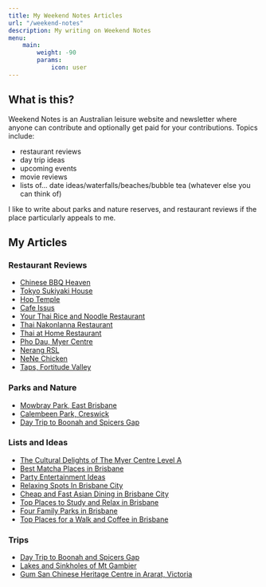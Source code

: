 ```yaml
---
title: My Weekend Notes Articles
url: "/weekend-notes"
description: My writing on Weekend Notes
menu:
    main: 
        weight: -90
        params:
            icon: user
---
```


## What is this?

Weekend Notes is an Australian leisure website and newsletter where anyone can contribute and optionally get paid for your contributions. Topics include:

* restaurant reviews
* day trip ideas
* upcoming events
* movie reviews
* lists of... date ideas/waterfalls/beaches/bubble tea (whatever else you can think of)

I like to write about parks and nature reserves, and restaurant reviews if the place particularly appeals to me.

## My Articles

### Restaurant Reviews
 * [Chinese BBQ Heaven](https://www.weekendnotes.com/chinese-bbq-heaven-anzac-square-brisbane/)
 * [Tokyo Sukiyaki House](https://www.weekendnotes.com/tokyo-sukiyaki-house/)
 * [Hop Temple](https://www.weekendnotes.com/hop-temple-ballarat/)
 * [Cafe Issus](https://www.weekendnotes.com/cafe-issus-melbourne/)
 * [Your Thai Rice and Noodle Restaurant](https://www.weekendnotes.com/your-thai-rice-noodle-restaurant/)
 * [Thai Nakonlanna Restaurant](https://www.weekendnotes.com/thai-nakonlanna-restaurant/)
 * [Thai at Home Restaurant](https://www.weekendnotes.com/thai-at-home-restaurant/)
 * [Pho Dau, Myer Centre](https://www.weekendnotes.com/pho-dau-the-myer-centre-brisbane/)
 * [Nerang RSL](https://www.weekendnotes.com/nerang-rsl/)
 * [NeNe Chicken](https://www.weekendnotes.com/nene-chicken-myer-centre-brisbane/)
 * [Taps, Fortitude Valley](https://www.weekendnotes.com/taps-fortitude-valley/104437/)

 ### Parks and Nature
 * [Mowbray Park, East Brisbane](https://www.weekendnotes.com/mowbray-park/)
 * [Calembeen Park, Creswick](https://www.weekendnotes.com/calembeen-park-creswick/)
 * [Day Trip to Boonah and Spicers Gap](https://www.weekendnotes.com/day-trip-to-boonah-and-spicers-gap/)

 ### Lists and Ideas
 * [The Cultural Delights of The Myer Centre Level A](https://www.weekendnotes.com/cultural-delights-myer-centre-level-a-brisbane/)
 * [Best Matcha Places in Brisbane](https://www.weekendnotes.com/best-green-tea-matcha-places-brisbane/)
 * [Party Entertainment Ideas](https://www.weekendnotes.com/party-entertainment-ideas/)
 * [Relaxing Spots In Brisbane City](https://www.weekendnotes.com/relaxing-spots-in-brisbane-city/)
 * [Cheap and Fast Asian Dining in Brisbane City](https://www.weekendnotes.com/cheap-and-fast-asian-dining-brisbane-city/)
 * [Top Places to Study and Relax in Brisbane](https://www.weekendnotes.com/top-places-to-study-relax-brisbane/)
 * [Four Family Parks in Brisbane](https://www.weekendnotes.com/four-fun-family-parks-playgrounds-brisbane/)
 * [Top Places for a Walk and Coffee in Brisbane](https://www.weekendnotes.com/top-places-for-a-walk-with-a-coffee-brisbane/)

### Trips
 * [Day Trip to Boonah and Spicers Gap](https://www.weekendnotes.com/day-trip-to-boonah-and-spicers-gap/)
 * [Lakes and Sinkholes of Mt Gambier](https://www.weekendnotes.com/lakes-and-sinkholes-mount-gambier/)
 * [Gum San Chinese Heritage Centre in Ararat, Victoria](https://www.weekendnotes.com/gum-san-chinese-heritage-centre-ararat/)